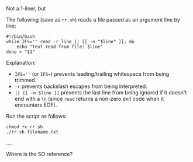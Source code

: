 Not a 1-liner, but

The following (save as `rr.sh`) reads a file passed as an argument line by line:

    #!/bin/bash
    while IFS='' read -r line || [[ -n "$line" ]]; do
        echo "Text read from file: $line"
    done < "$1"

Explanation:

- `IFS=''` (or `IFS=`) prevents leading/trailing whitespace from being trimmed.
- `-r` prevents backslash escapes from being interpreted.
- `|| [[ -n $line ]]` prevents the last line from being ignored if it doesn't end with a `\n` (since `read` returns a non-zero exit code when it encounters EOF).

Run the script as follows:

    chmod +x rr.sh
    ./rr.sh filename.txt

....

Where is the SO reference?
